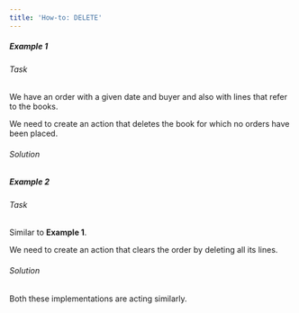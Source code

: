 ```yaml
---
title: 'How-to: DELETE'
---
```


##### Example 1

###### Task

We have an order with a given date and buyer and also with lines that refer to the books.


We need to create an action that deletes the book for which no orders have been placed.

###### Solution


##### Example 2

###### Task

Similar to **Example 1**.

We need to create an action that clears the order by deleting all its lines.

###### Solution


Both these implementations are acting similarly.
